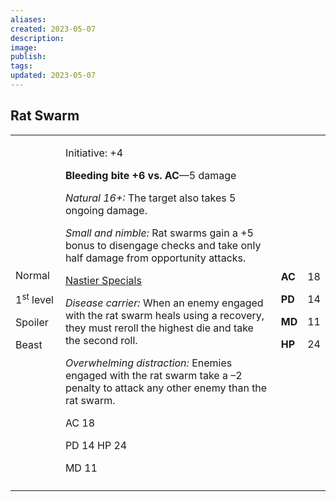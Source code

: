 ```yaml
---
aliases: 
created: 2023-05-07
description: 
image: 
publish: 
tags: 
updated: 2023-05-07
---
```


## Rat Swarm

<table>
<colgroup>
<col style="width: 16%" />
<col style="width: 72%" />
<col style="width: 5%" />
<col style="width: 5%" />
</colgroup>
<tbody>
<tr class="odd">
<td><p>Normal</p>
<p>1<sup>st</sup> level</p>
<p>Spoiler</p>
<p>Beast</p></td>
<td><p>Initiative: +4</p>
<p><strong>Bleeding bite +6 vs. AC</strong>—5 damage</p>
<p><em>Natural 16+:</em> The target also takes 5 ongoing damage.</p>
<p><em>Small and nimble:</em> Rat swarms gain a +5 bonus to disengage
checks and take only half damage from opportunity attacks.</p>
<p><u>Nastier Specials</u></p>
<p><em>Disease carrier:</em> When an enemy engaged with the rat swarm
heals using a recovery, they must reroll the highest die and take the
second roll.</p>
<p><em>Overwhelming distraction:</em> Enemies engaged with the rat swarm
take a –2 penalty to attack any other enemy than the rat swarm.</p>
<p>AC 18</p>
<p>PD 14 HP 24</p>
<p>MD 11</p></td>
<td><p><strong>AC</strong></p>
<p><strong>PD</strong></p>
<p><strong>MD</strong></p>
<p><strong>HP</strong></p></td>
<td><p>18</p>
<p>14</p>
<p>11</p>
<p>24</p></td>
</tr>
<tr class="even">
<td></td>
<td></td>
<td></td>
<td></td>
</tr>
</tbody>
</table>

